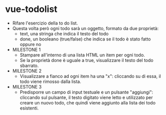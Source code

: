 # vue-todolist

- Rifare l'esercizio della to do list.
- Questa volta però ogni todo sarà un oggetto, formato da due proprietà:
    - text, una stringa che indica il testo del todo
    - done, un booleano (true/false) che indica se il todo è stato fatto oppure no
- MILESTONE 1
    - Stampare all'interno di una lista HTML un item per ogni todo.
    - Se la proprietà done è uguale a true, visualizzare il testo del todo sbarrato.
- MILESTONE 2
    - Visualizzare a fianco ad ogni item ha una "x": cliccando su di essa, il todo viene rimosso dalla lista.
- MILESTONE 3
    - Predisporre un campo di input testuale e un pulsante "aggiungi": cliccando sul pulsante, il testo digitato viene letto e utilizzato per creare un nuovo todo, che quindi viene aggiunto alla lista dei todo esistenti.
